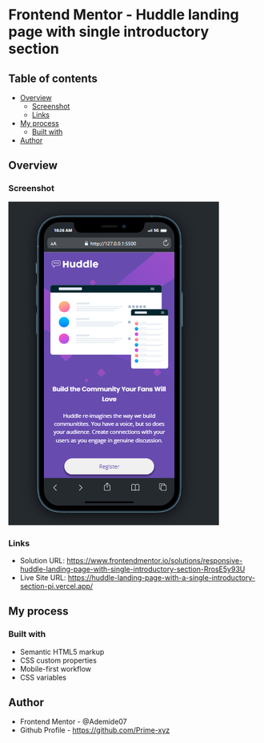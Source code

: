 # Frontend Mentor - Huddle landing page with single introductory section

## Table of contents
- [Overview](#overview)
  - [Screenshot](#screenshot)
  - [Links](#links)
- [My process](#my-process)
  - [Built with](#built-with)
- [Author](#author)


## Overview

### Screenshot

![Screenshot](/images/Prime-huddle-landing-page(Mobile-View).png)
  
### Links

- Solution URL: https://www.frontendmentor.io/solutions/responsive-huddle-landing-page-with-single-introductory-section-RrosE5y93U
- Live Site URL: https://huddle-landing-page-with-a-single-introductory-section-pi.vercel.app/
## My process

### Built with

- Semantic HTML5 markup
- CSS custom properties
- Mobile-first workflow
- CSS variables

## Author
- Frontend Mentor - @Ademide07
- Github Profile - https://github.com/Prime-xyz
